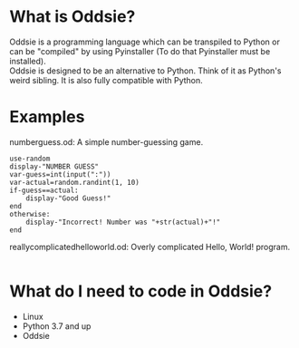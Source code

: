 # What is Oddsie?
 Oddsie is a programming language which can be transpiled to Python or can be "compiled" by using Pyinstaller (To do that Pyinstaller must be installed).  
Oddsie is designed to be an alternative to Python. Think of it as Python's weird sibling. It is also fully compatible with Python.
# Examples
numberguess.od: A simple number-guessing game.
```
use-random
display-"NUMBER GUESS"
var-guess=int(input(":"))
var-actual=random.randint(1, 10)
if-guess==actual:
	display-"Good Guess!"
end
otherwise:
	display-"Incorrect! Number was "+str(actual)+"!"
end
```
reallycomplicatedhelloworld.od: Overly complicated Hello, World! program.
```
```
# What do I need to code in Oddsie?
- Linux
- Python 3.7 and up
- Oddsie
